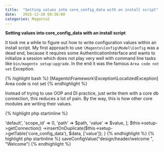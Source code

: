 ```yaml
---
title:  "Setting values into core_config_data with an install script"
date:   2015-12-28 08:36:00
categories: Magento2
---
```


**Setting values into core_config_data with an install script**

It took me a while to figure out how to write configuration values within an
install script. My first approach to use ```\Magento\Config\Model\Config``` was
a dead end, because it requires some AuthenticationInterface and wants to
initialize a session which does not play very well with command line tasks
like ```bin/magento setup:upgrade```. In the end it was the famous ```Area code
not set``` Exception.

{% highlight bash %}
[Magento\Framework\Exception\LocalizedException]
Area code is not set
{% endhighlight %}

Instead of trying to use OOP and DI practice, just write them with a core db
connection, this reduces a lot of pain. By the way, this is how other core modules
are writing their values.

{% highlight php startinline %}
<?php

protected function saveConfigValue($path, $value){
  $data = [
      'scope' => 'default',
      'scope_id' => 0,
      'path' => $path,
      'value' => $value,
  ];
  $this->setup->getConnection()
      ->insertOnDuplicate($this->setup->getTable('core_config_data'), $data, ['value']);
}
{% endhighlight %}


{% highlight php startinline %}
<?php

$this->saveConfigValue("design/header/welcome ", "Welcome")
{% endhighlight %}

